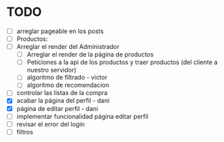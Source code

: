 
# TODO

- [ ] arreglar pageable en los posts
- [ ] Productos:
- [ ] Arreglar el render del Administrador
  - [ ] Arreglar el render de la página de productos
  - [ ] Peticiones a la api de los productos y traer productos (del cliente a nuestro servidor)
  - [ ] algoritmo de filtrado - victor
  - [ ] algoritmo de recomendacion
- [ ] controlar las listas de la compra
- [x] acabar la página del perfil - dani
- [x] página de editar perfil - dani
- [ ] implementar funcionalidad página editar perfil
- [ ] revisar el error del login
- [ ] filtros  